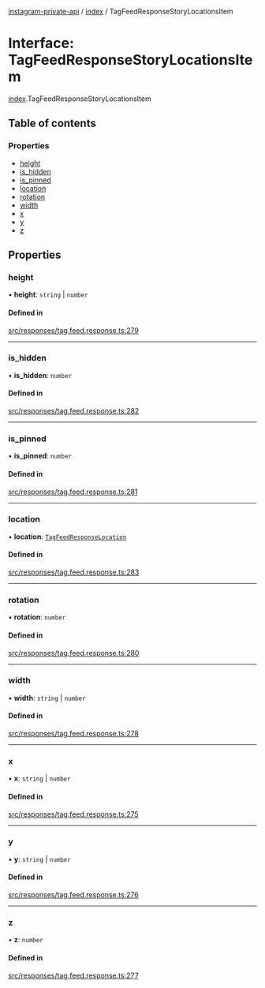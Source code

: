 [instagram-private-api](../../README.md) / [index](../../modules/index.md) / TagFeedResponseStoryLocationsItem

# Interface: TagFeedResponseStoryLocationsItem

[index](../../modules/index.md).TagFeedResponseStoryLocationsItem

## Table of contents

### Properties

- [height](TagFeedResponseStoryLocationsItem.md#height)
- [is\_hidden](TagFeedResponseStoryLocationsItem.md#is_hidden)
- [is\_pinned](TagFeedResponseStoryLocationsItem.md#is_pinned)
- [location](TagFeedResponseStoryLocationsItem.md#location)
- [rotation](TagFeedResponseStoryLocationsItem.md#rotation)
- [width](TagFeedResponseStoryLocationsItem.md#width)
- [x](TagFeedResponseStoryLocationsItem.md#x)
- [y](TagFeedResponseStoryLocationsItem.md#y)
- [z](TagFeedResponseStoryLocationsItem.md#z)

## Properties

### height

• **height**: `string` \| `number`

#### Defined in

[src/responses/tag.feed.response.ts:279](https://github.com/Nerixyz/instagram-private-api/blob/0e0721c/src/responses/tag.feed.response.ts#L279)

___

### is\_hidden

• **is\_hidden**: `number`

#### Defined in

[src/responses/tag.feed.response.ts:282](https://github.com/Nerixyz/instagram-private-api/blob/0e0721c/src/responses/tag.feed.response.ts#L282)

___

### is\_pinned

• **is\_pinned**: `number`

#### Defined in

[src/responses/tag.feed.response.ts:281](https://github.com/Nerixyz/instagram-private-api/blob/0e0721c/src/responses/tag.feed.response.ts#L281)

___

### location

• **location**: [`TagFeedResponseLocation`](TagFeedResponseLocation.md)

#### Defined in

[src/responses/tag.feed.response.ts:283](https://github.com/Nerixyz/instagram-private-api/blob/0e0721c/src/responses/tag.feed.response.ts#L283)

___

### rotation

• **rotation**: `number`

#### Defined in

[src/responses/tag.feed.response.ts:280](https://github.com/Nerixyz/instagram-private-api/blob/0e0721c/src/responses/tag.feed.response.ts#L280)

___

### width

• **width**: `string` \| `number`

#### Defined in

[src/responses/tag.feed.response.ts:278](https://github.com/Nerixyz/instagram-private-api/blob/0e0721c/src/responses/tag.feed.response.ts#L278)

___

### x

• **x**: `string` \| `number`

#### Defined in

[src/responses/tag.feed.response.ts:275](https://github.com/Nerixyz/instagram-private-api/blob/0e0721c/src/responses/tag.feed.response.ts#L275)

___

### y

• **y**: `string` \| `number`

#### Defined in

[src/responses/tag.feed.response.ts:276](https://github.com/Nerixyz/instagram-private-api/blob/0e0721c/src/responses/tag.feed.response.ts#L276)

___

### z

• **z**: `number`

#### Defined in

[src/responses/tag.feed.response.ts:277](https://github.com/Nerixyz/instagram-private-api/blob/0e0721c/src/responses/tag.feed.response.ts#L277)
